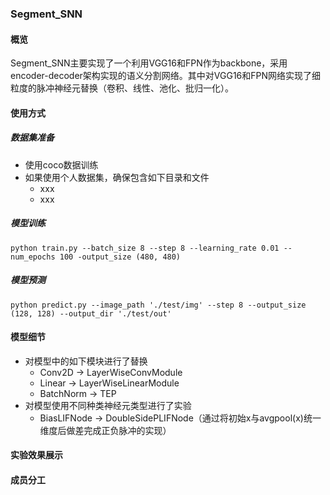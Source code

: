 ### Segment_SNN
#### 概览
Segment_SNN主要实现了一个利用VGG16和FPN作为backbone，采用encoder-decoder架构实现的语义分割网络。其中对VGG16和FPN网络实现了细粒度的脉冲神经元替换（卷积、线性、池化、批归一化）。
#### 使用方式
##### 数据集准备
+ 使用coco数据训练
+ 如果使用个人数据集，确保包含如下目录和文件
  + xxx
  + xxx
##### 模型训练
``
python train.py --batch_size 8 --step 8 --learning_rate 0.01 --num_epochs 100 -output_size (480, 480)
``

##### 模型预测
``
python predict.py --image_path './test/img' --step 8 --output_size (128, 128) --output_dir './test/out'
``
#### 模型细节
+ 对模型中的如下模块进行了替换
  + Conv2D $\rightarrow$ LayerWiseConvModule
  + Linear $\rightarrow$ LayerWiseLinearModule
  + BatchNorm $\rightarrow$ TEP
+ 对模型使用不同种类神经元类型进行了实验
  + BiasLIFNode $\rightarrow$ DoubleSidePLIFNode（通过将初始x与avgpool(x)统一维度后做差完成正负脉冲的实现）
#### 实验效果展示

#### 成员分工
